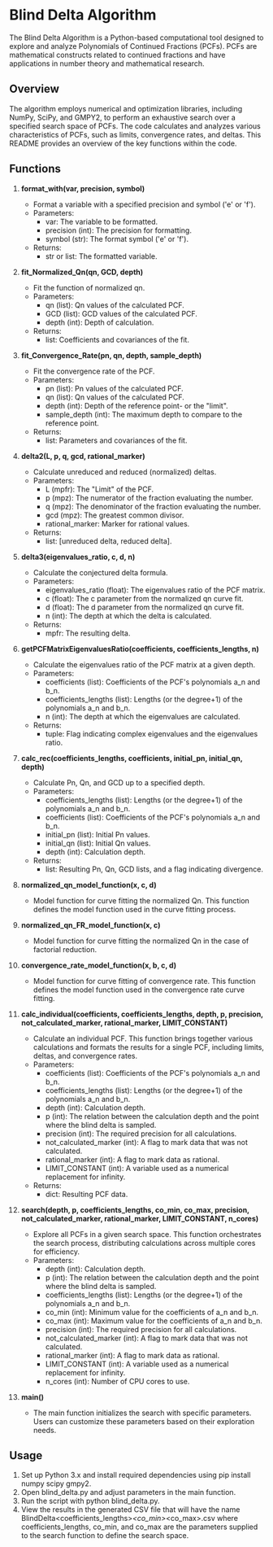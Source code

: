 Blind Delta Algorithm
======================
The Blind Delta Algorithm is a Python-based computational tool designed to explore and analyze Polynomials of Continued Fractions (PCFs). PCFs are mathematical constructs related to continued fractions and have applications in number theory and mathematical research.

## Overview
The algorithm employs numerical and optimization libraries, including NumPy, SciPy, and GMPY2, to perform an exhaustive search over a specified search space of PCFs. The code calculates and analyzes various characteristics of PCFs, such as limits, convergence rates, and deltas. This README provides an overview of the key functions within the code.

## Functions
1. **format_with(var, precision, symbol)**
   - Format a variable with a specified precision and symbol ('e' or 'f').
   - Parameters:
      - var: The variable to be formatted.
      - precision (int): The precision for formatting.
      - symbol (str): The format symbol ('e' or 'f').
   - Returns:
      - str or list: The formatted variable.

2. **fit_Normalized_Qn(qn, GCD, depth)**
   - Fit the function of normalized qn.
   - Parameters:
      - qn (list): Qn values of the calculated PCF.
      - GCD (list): GCD values of the calculated PCF.
      - depth (int): Depth of calculation.
   - Returns:
      - list: Coefficients and covariances of the fit.

3. **fit_Convergence_Rate(pn, qn, depth, sample_depth)**
   - Fit the convergence rate of the PCF.
   - Parameters:
      - pn (list): Pn values of the calculated PCF.
      - qn (list): Qn values of the calculated PCF.
      - depth (int): Depth of the reference point- or the "limit".
      - sample_depth (int): The maximum depth to compare to the reference point.
   - Returns:
      - list: Parameters and covariances of the fit.

4. **delta2(L, p, q, gcd, rational_marker)**
   - Calculate unreduced and reduced (normalized) deltas.
   - Parameters:
      - L (mpfr): The "Limit" of the PCF.
      - p (mpz): The numerator of the fraction evaluating the number.
      - q (mpz): The denominator of the fraction evaluating the number.
      - gcd (mpz): The greatest common divisor.
      - rational_marker: Marker for rational values.
   - Returns:
      - list: [unreduced delta, reduced delta].

5. **delta3(eigenvalues_ratio, c, d, n)**
   - Calculate the conjectured delta formula.
   - Parameters:
      - eigenvalues_ratio (float): The eigenvalues ratio of the PCF matrix.
      - c (float): The c parameter from the normalized qn curve fit.
      - d (float): The d parameter from the normalized qn curve fit.
      - n (int): The depth at which the delta is calculated.
   - Returns:
      - mpfr: The resulting delta.

6. **getPCFMatrixEigenvaluesRatio(coefficients, coefficients_lengths, n)**
   - Calculate the eigenvalues ratio of the PCF matrix at a given depth.
   - Parameters:
      - coefficients (list): Coefficients of the PCF's polynomials a_n and b_n.
      - coefficients_lengths (list): Lengths (or the degree+1) of the polynomials a_n and b_n.
      - n (int): The depth at which the eigenvalues are calculated.
   - Returns:
      - tuple: Flag indicating complex eigenvalues and the eigenvalues ratio.

7. **calc_rec(coefficients_lengths, coefficients, initial_pn, initial_qn, depth)**
   - Calculate Pn, Qn, and GCD up to a specified depth.
   - Parameters:
      - coefficients_lengths (list): Lengths (or the degree+1) of the polynomials a_n and b_n.
      - coefficients (list): Coefficients of the PCF's polynomials a_n and b_n.
      - initial_pn (list): Initial Pn values.
      - initial_qn (list): Initial Qn values.
      - depth (int): Calculation depth.
   - Returns:
      - list: Resulting Pn, Qn, GCD lists, and a flag indicating divergence.

8. **normalized_qn_model_function(x, c, d)**
   - Model function for curve fitting the normalized Qn. This function defines the model function used in the curve fitting process.

9. **normalized_qn_FR_model_function(x, c)**
   - Model function for curve fitting the normalized Qn in the case of factorial reduction.

10. **convergence_rate_model_function(x, b, c, d)**
    - Model function for curve fitting of convergence rate. This function defines the model function used in the convergence rate curve fitting.

11. **calc_individual(coefficients, coefficients_lengths, depth, p, precision, not_calculated_marker, rational_marker, LIMIT_CONSTANT)**
    - Calculate an individual PCF. This function brings together various calculations and formats the results for a single PCF, including limits, deltas, and convergence rates.
    - Parameters:
       - coefficients (list): Coefficients of the PCF's polynomials a_n and b_n.
       - coefficients_lengths (list): Lengths (or the degree+1) of the polynomials a_n and b_n.
       - depth (int): Calculation depth.
       - p (int): The relation between the calculation depth and the point where the blind delta is sampled.
       - precision (int): The required precision for all calculations.
       - not_calculated_marker (int): A flag to mark data that was not calculated.
       - rational_marker (int): A flag to mark data as rational.
       - LIMIT_CONSTANT (int): A variable used as a numerical replacement for infinity.
    - Returns:
       - dict: Resulting PCF data.

12. **search(depth, p, coefficients_lengths, co_min, co_max, precision, not_calculated_marker, rational_marker, LIMIT_CONSTANT, n_cores)**
    - Explore all PCFs in a given search space. This function orchestrates the search process, distributing calculations across multiple cores for efficiency.
    - Parameters:
       - depth (int): Calculation depth.
       - p (int): The relation between the calculation depth and the point where the blind delta is sampled.
       - coefficients_lengths (list): Lengths (or the degree+1) of the polynomials a_n and b_n.
       - co_min (int): Minimum value for the coefficients of a_n and b_n.
       - co_max (int): Maximum value for the coefficients of a_n and b_n.
       - precision (int): The required precision for all calculations.
       - not_calculated_marker (int): A flag to mark data that was not calculated.
       - rational_marker (int): A flag to mark data as rational.
       - LIMIT_CONSTANT (int): A variable used as a numerical replacement for infinity.
       - n_cores (int): Number of CPU cores to use.
    
13. **main()**
    - The main function initializes the search with specific parameters. Users can customize these parameters based on their exploration needs.

## Usage
1. Set up Python 3.x and install required dependencies using pip install numpy scipy gmpy2.
2. Open blind_delta.py and adjust parameters in the main function.
3. Run the script with python blind_delta.py.
4. View the results in the generated CSV file that will have the name BlindDelta<coefficients_lengths>_<co_min>_<co_max>.csv
   where coefficients_lengths, co_min, and co_max are the parameters supplied to the search function to define the search space.

